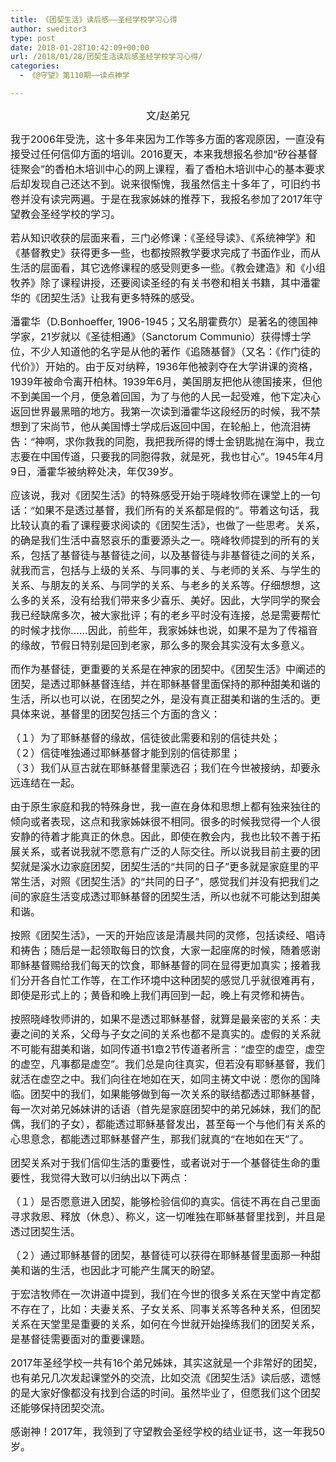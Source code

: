```yaml
---
title: 《团契生活》读后感——圣经学校学习心得
author: sweditor3
type: post
date: 2018-01-28T10:42:09+00:00
url: /2018/01/28/团契生活读后感圣经学校学习心得/
categories:
  - 《@守望》第110期——读点神学

---
```

<p style="text-align: center;">
  <span style="font-size: 12pt;">文/赵弟兄</span>
</p>

<span style="font-size: 12pt;">我于2006年受洗，这十多年来因为工作等多方面的客观原因，一直没有接受过任何信仰方面的培训。2016夏天，本来我想报名参加“矽谷基督徒聚会”的香柏木培训中心的网上课程，看了香柏木培训中心的基本要求后却发现自己还达不到。说来很惭愧，我虽然信主十多年了，可旧约书卷并没有读完两遍。于是在我家姊妹的推荐下，我报名参加了2017年守望教会圣经学校的学习。</span>

<span style="font-size: 12pt;">若从知识收获的层面来看，三门必修课：《圣经导读》、《系统神学》和《基督教史》获得更多一些，也都按照教学要求完成了书面作业，而从生活的层面看，其它选修课程的感受则更多一些。《教会建造》和《小组牧养》除了课程讲授，还要阅读圣经的有关书卷和相关书籍，其中潘霍华的《团契生活》让我有更多特殊的感受。</span>

<span style="font-size: 12pt;">潘霍华（D.Bonhoeffer, 1906-1945；又名朋霍费尔）是著名的德国神学家，21岁就以《圣徒相通》（Sanctorum Communio）获得博士学位，不少人知道他的名字是从他的著作《追随基督》（又名：《作门徒的代价》）开始的。由于反对纳粹，1936年他被剥夺在大学讲课的资格，1939年被命令离开柏林。1939年6月，美国朋友把他从德国接来，但他不到美国一个月，便急着回国，为了与他的人民一起受难，他下定决心返回世界最黑暗的地方。我第一次读到潘霍华这段经历的时候，我不禁想到了宋尚节，他从美国博士学成后返回中国，在轮船上，他流泪祷告：“神啊，求你救我的同胞，我把我所得的博士金钥匙抛在海中，我立志要在中国传道，只要我的同胞得救，就是死，我也甘心”。1945年4月9日，潘霍华被纳粹处决，年仅39岁。</span>

<span style="font-size: 12pt;">应该说，我对《团契生活》的特殊感受开始于晓峰牧师在课堂上的一句话：“如果不是透过基督，我们所有的关系都是假的”。带着这句话，我比较认真的看了课程要求阅读的《团契生活》，也做了一些思考。关系，的确是我们生活中喜怒哀乐的重要源头之一。晓峰牧师提到的所有的关系，包括了基督徒与基督徒之间，以及基督徒与非基督徒之间的关系，就我而言，包括与上级的关系、与同事的关、与老师的关系、与学生的关系、与朋友的关系、与同学的关系、与老乡的关系等。仔细想想，这么多的关系，没有给我们带来多少喜乐、美好。因此，大学同学的聚会我已经缺席多次，被大家批评；有的老乡平时没有连接，总是需要帮忙的时候才找你……因此，前些年，我家姊妹也说，如果不是为了传福音的缘故，节假日特别是回到老家，那么多的聚会其实没有太多意义。</span>

<span style="font-size: 12pt;">而作为基督徒，更重要的关系是在神家的团契中。《团契生活》中阐述的团契，是透过耶稣基督连结，并在耶稣基督里面保持的那种甜美和谐的生活，所以也可以说，在团契之外，是没有真正甜美和谐的生活的。更具体来说，基督里的团契包括三个方面的含义：</p> 

<p>
  </span><span style="font-size: 12pt;">（１）为了耶稣基督的缘故，信徒彼此需要和别的信徒共处；</span><br /> <span style="font-size: 12pt;">（２）信徒唯独通过耶稣基督才能到别的信徒那里；</span><br /> <span style="font-size: 12pt;">（３）我们从亘古就在耶稣基督里蒙选召；我们在今世被接纳，却要永远连结在一起。</span>
</p>

<p>
  <span style="font-size: 12pt;">由于原生家庭和我的特殊身世，我一直在身体和思想上都有独来独往的倾向或者表现，这点和我家姊妹很不相同。很多的时候我觉得一个人很安静的待着才能真正的休息。因此，即使在教会内，我也比较不善于拓展关系，或者说我就不愿意有广泛的人际交往。所以说我目前主要的团契就是溪水边家庭团契，团契生活的“共同的日子”更多就是家庭里的平常生活，对照《团契生活》的“共同的日子”，感觉我们并没有把我们之间的家庭生活变成透过耶稣基督的团契生活，所以也就不可能达到甜美和谐。</span>
</p>

<p>
  <span style="font-size: 12pt;">按照《团契生活》，一天的开始应该是清晨共同的灵修，包括读经、唱诗和祷告；随后是一起领取每日的饮食，大家一起座席的时候，随着感谢耶稣基督赐给我们每天的饮食，耶稣基督的同在显得更加真实；接着我们分开各自忙工作等，在工作环境中这种团契的感觉几乎就很难再有，即使是形式上的；黄昏和晚上我们再回到一起，晚上有灵修和祷告。</span>
</p>

<p>
  <span style="font-size: 12pt;">按照晓峰牧师讲的，如果不是透过耶稣基督，就算是最亲密的关系：夫妻之间的关系，父母与子女之间的关系也都不是真实的。虚假的关系就不可能有甜美和谐，如同传道书1章2节传道者所言：“虚空的虚空，虚空的虚空，凡事都是虚空”。我们总是向往真实，但若没有耶稣基督，我们就活在虚空之中。我们向往在地如在天，如同主祷文中说：愿你的国降临。团契中的我们，如果能够做到每一次关系的联结都透过耶稣基督，每一次对弟兄姊妹讲的话语（首先是家庭团契中的弟兄姊妹，我们的配偶，我们的子女），都能透过耶稣基督发出，甚至每一个与他们有关系的心思意念，都能透过耶稣基督产生，那我们就真的“在地如在天”了。</span>
</p>

<p>
  <span style="font-size: 12pt;">团契关系对于我们信仰生活的重要性，或者说对于一个基督徒生命的重要性，我觉得大致可以归纳出以下两点：</span>
</p>

<p>
  <span style="font-size: 12pt;">（１）是否愿意进入团契，能够检验信仰的真实。信徒不再在自己里面寻求救恩、释放（休息）、称义，这一切唯独在耶稣基督里找到，并且是透过团契生活。</span>
</p>

<p>
  <span style="font-size: 12pt;">（２）通过耶稣基督的团契，基督徒可以获得在耶稣基督里面那一种甜美和谐的生活，也因此才可能产生属天的盼望。</span>
</p>

<p>
  <span style="font-size: 12pt;">于宏洁牧师在一次讲道中提到，我们在今世的很多关系在天堂中肯定都不存在了，比如：夫妻关系、子女关系、同事关系等各种关系，但团契关系在天堂里是重要的关系，如何在今世就开始操练我们的团契关系，是基督徒需要面对的重要课题。</span>
</p>

<p>
  <span style="font-size: 12pt;">2017年圣经学校一共有16个弟兄姊妹，其实这就是一个非常好的团契，也有弟兄几次发起课堂外的交流，比如交流《团契生活》读后感，遗憾的是大家好像都没有找到合适的时间。虽然毕业了，但愿我们这个团契还能够保持团契交流。</span>
</p>

<p>
  <span style="font-size: 12pt;">感谢神！2017年，我领到了守望教会圣经学校的结业证书，这一年我50岁。</span>
</p>